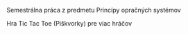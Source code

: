 Semestrálna práca z predmetu Princípy opračných systémov

Hra Tic Tac Toe (Piškvorky) pre viac hráčov
